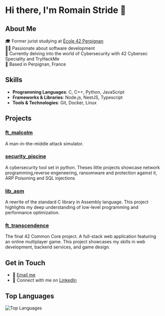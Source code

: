 # Hi there, I'm Romain Stride 👋

## About Me
🎓 Former jurist studying at [École 42 Perpignan](https://www.42.fr/)  
👨‍💻 Passionate about software development  
🌱 Currently delving into the world of Cybersecurity with 42 Cybersec Speciality and TryHackMe  
📍 Based in Perpignan, France 

## Skills
- **Programming Languages**: C, C++, Python, JavaScript
- **Frameworks & Libraries**: Node.js, NestJS, Typescript
- **Tools & Technologies**: Git, Docker, Linux

## Projects

### [ft_malcolm](https://github.com/rstride/ft_malcolm)
A man-in-the-middle attack simulator.

### [security_piscine](https://github.com/rstride/security_piscine)
A cybersecurity tool set in python. Theses little projects showcase network programming,reverse engeneering, ransomware and protection against it, ARP Poisoning and SQL injections 
 
### [lib_asm](https://github.com/rstride/lib_asm)
A rewrite of the standard C library in Assembly language. This project highlights my deep understanding of low-level programming and performance optimization.

### [ft_transcendence](https://github.com/rstride/ft_transcendence)
The final 42 Common Core project. A full-stack web application featuring an online multiplayer game. This project showcases my skills in web development, backend services, and game design.

## Get in Touch
- 📧 [Email me](mailto:romain.stride@gmail.com)
- 💼 Connect with me on [LinkedIn](https://www.linkedin.com/in/romainstride)

## Top Languages
![Top Languages](https://github-readme-stats.vercel.app/api/top-langs/?username=rstride&layout=compact&theme=radical)
